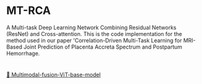 # MT-RCA
A Multi-task Deep Learning Network Combining Residual Networks (ResNet) and Cross-attention.
This is the code implementation for the method used in our paper 'Correlation-Driven Multi-Task Learning for MRI-Based Joint Prediction of Placenta Accreta Spectrum and Postpartum Hemorrhage.
#
[🔗 Multimodal-fusion-ViT-base-model](https://huggingface.co/WeiWei-XPU/Multimodal-fusion-ViT-base)
